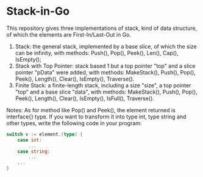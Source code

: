 # Stack-in-Go
This repository gives three implementations of stack, kind of data structure, of which the elements are First-In/Last-Out in Go.
1. Stack: the general stack, implemented by a base slice, of which the size can be infinity, with methods: Push(), Pop(), Peek(), Len(), Cap(), IsEmpty();
2. Stack with Top Pointer: stack based 1 but a top pointer "top" and a slice pointer "pData" were added, with methods: MakeStack(), Push(), Pop(), Peek(), Length(), Clear(), IsEmpty(), Traverse().
3. Finite Stack: a finite-length stack, including a size "size", a top pointer "top" and a base slice "data", with methods: MakeStack(), Push(), Pop(), Peek(), Length(), Clear(), IsEmpty(), IsFull(), Traverse().

Notes:
As for method like Pop() and Peek(), the element returned is interface{} type. If you want to transform it into type int, type string and other types, write the following code in your program:
```go
switch v := element.(type) {
    case int:
        ...
    case string:
        ...
    ...
}
```
